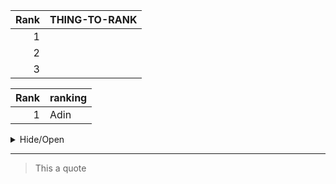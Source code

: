 | Rank | THING-TO-RANK |
|-----:|---------------|
|     1|               |
|     2|               |
|     3|               |


|Rank|ranking|
|----:|-----|
|1| Adin|

<details>
<summary>Hide/Open</summary>

This is just a test repo
</details>

---

>This a quote

<!--This is a comment-->
